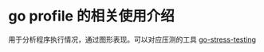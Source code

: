 # go profile 的相关使用介绍 
用于分析程序执行情况，通过图形表现。可以对应压测的工具
[go-stress-testing](https://github.com/welcome112s/go-stress-testing)
